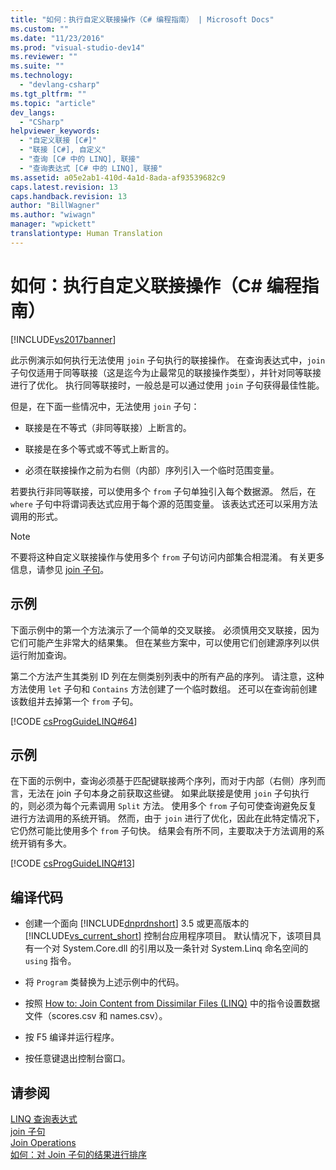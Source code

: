 ```yaml
---
title: "如何：执行自定义联接操作（C# 编程指南） | Microsoft Docs"
ms.custom: ""
ms.date: "11/23/2016"
ms.prod: "visual-studio-dev14"
ms.reviewer: ""
ms.suite: ""
ms.technology: 
  - "devlang-csharp"
ms.tgt_pltfrm: ""
ms.topic: "article"
dev_langs: 
  - "CSharp"
helpviewer_keywords: 
  - "自定义联接 [C#]"
  - "联接 [C#], 自定义"
  - "查询 [C# 中的 LINQ], 联接"
  - "查询表达式 [C# 中的 LINQ], 联接"
ms.assetid: a05e2ab1-410d-4a1d-8ada-af93539682c9
caps.latest.revision: 13
caps.handback.revision: 13
author: "BillWagner"
ms.author: "wiwagn"
manager: "wpickett"
translationtype: Human Translation
---
```

# 如何：执行自定义联接操作（C# 编程指南）
[!INCLUDE[vs2017banner](../../../csharp/includes/vs2017banner.md)]

此示例演示如何执行无法使用 `join` 子句执行的联接操作。  在查询表达式中，`join` 子句仅适用于同等联接（这是迄今为止最常见的联接操作类型），并针对同等联接进行了优化。  执行同等联接时，一般总是可以通过使用 `join` 子句获得最佳性能。  
  
 但是，在下面一些情况中，无法使用 `join` 子句：  
  
-   联接是在不等式（非同等联接）上断言的。  
  
-   联接是在多个等式或不等式上断言的。  
  
-   必须在联接操作之前为右侧（内部）序列引入一个临时范围变量。  
  
 若要执行非同等联接，可以使用多个 `from` 子句单独引入每个数据源。  然后，在 `where` 子句中将谓词表达式应用于每个源的范围变量。  该表达式还可以采用方法调用的形式。  
  
> [!NOTE]
>  不要将这种自定义联接操作与使用多个 `from` 子句访问内部集合相混淆。  有关更多信息，请参见 [join 子句](../../../csharp/language-reference/keywords/join-clause.md)。  
  
## 示例  
 下面示例中的第一个方法演示了一个简单的交叉联接。  必须慎用交叉联接，因为它们可能产生非常大的结果集。  但在某些方案中，可以使用它们创建源序列以供运行附加查询。  
  
 第二个方法产生其类别 ID 列在左侧类别列表中的所有产品的序列。  请注意，这种方法使用 `let` 子句和 `Contains` 方法创建了一个临时数组。  还可以在查询前创建该数组并去掉第一个 `from` 子句。  
  
 [!CODE [csProgGuideLINQ#64](../CodeSnippet/VS_Snippets_VBCSharp/csProgGuideLINQ#64)]  
  
## 示例  
 在下面的示例中，查询必须基于匹配键联接两个序列，而对于内部（右侧）序列而言，无法在 join 子句本身之前获取这些键。  如果此联接是使用 `join` 子句执行的，则必须为每个元素调用 `Split` 方法。  使用多个 `from` 子句可使查询避免反复进行方法调用的系统开销。  然而，由于 `join` 进行了优化，因此在此特定情况下，它仍然可能比使用多个 `from` 子句快。  结果会有所不同，主要取决于方法调用的系统开销有多大。  
  
 [!CODE [csProgGuideLINQ#13](../CodeSnippet/VS_Snippets_VBCSharp/csProgGuideLINQ#13)]  
  
## 编译代码  
  
-   创建一个面向 [!INCLUDE[dnprdnshort](../../../csharp/getting-started/includes/dnprdnshort_md.md)] 3.5 或更高版本的 [!INCLUDE[vs_current_short](../../../csharp/programming-guide/classes-and-structs/includes/vs_current_short_md.md)] 控制台应用程序项目。  默认情况下，该项目具有一个对 System.Core.dll 的引用以及一条针对 System.Linq 命名空间的 `using` 指令。  
  
-   将 `Program` 类替换为上述示例中的代码。  
  
-   按照 [How to: Join Content from Dissimilar Files \(LINQ\)](../Topic/How%20to:%20Join%20Content%20from%20Dissimilar%20Files%20\(LINQ\).md) 中的指令设置数据文件（scores.csv 和 names.csv）。  
  
-   按 F5 编译并运行程序。  
  
-   按任意键退出控制台窗口。  
  
## 请参阅  
 [LINQ 查询表达式](../../../csharp/programming-guide/linq-query-expressions/index.md)   
 [join 子句](../../../csharp/language-reference/keywords/join-clause.md)   
 [Join Operations](../../../visual-basic/programming-guide/concepts/linq/join-operations.md)   
 [如何：对 Join 子句的结果进行排序](../../../csharp/programming-guide/linq-query-expressions/how-to-order-the-results-of-a-join-clause.md)
